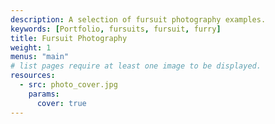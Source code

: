 ```yaml
---
description: A selection of fursuit photography examples.
keywords: [Portfolio, fursuits, fursuit, furry]
title: Fursuit Photography
weight: 1
menus: "main"
# list pages require at least one image to be displayed.
resources:
  - src: photo_cover.jpg
    params:
      cover: true
---
```


